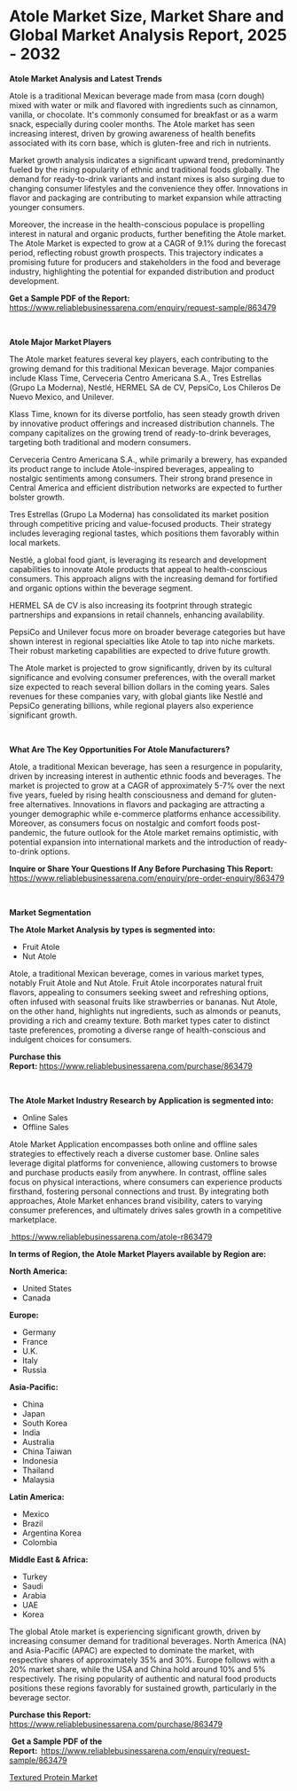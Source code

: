 <p><h1>Atole Market Size, Market Share and Global Market Analysis Report, 2025 - 2032</h1></p><p><strong>Atole Market Analysis and Latest Trends</strong></p>
<p><p>Atole is a traditional Mexican beverage made from masa (corn dough) mixed with water or milk and flavored with ingredients such as cinnamon, vanilla, or chocolate. It's commonly consumed for breakfast or as a warm snack, especially during cooler months. The Atole market has seen increasing interest, driven by growing awareness of health benefits associated with its corn base, which is gluten-free and rich in nutrients.</p><p>Market growth analysis indicates a significant upward trend, predominantly fueled by the rising popularity of ethnic and traditional foods globally. The demand for ready-to-drink variants and instant mixes is also surging due to changing consumer lifestyles and the convenience they offer. Innovations in flavor and packaging are contributing to market expansion while attracting younger consumers.</p><p>Moreover, the increase in the health-conscious populace is propelling interest in natural and organic products, further benefiting the Atole market. The Atole Market is expected to grow at a CAGR of 9.1% during the forecast period, reflecting robust growth prospects. This trajectory indicates a promising future for producers and stakeholders in the food and beverage industry, highlighting the potential for expanded distribution and product development.</p></p>
<p><strong>Get a Sample PDF of the Report:&nbsp;</strong> <a href="https://www.reliablebusinessarena.com/enquiry/request-sample/863479?utm_campaign=2112&utm_medium=2&utm_source=Github&utm_content=ia&utm_term=14022025&utm_id=atole">https://www.reliablebusinessarena.com/enquiry/request-sample/863479</a></p>
<p>&nbsp;</p>
<p><strong>Atole Major Market Players</strong></p>
<p><p>The Atole market features several key players, each contributing to the growing demand for this traditional Mexican beverage. Major companies include Klass Time, Cerveceria Centro Americana S.A., Tres Estrellas (Grupo La Moderna), Nestlé, HERMEL SA de CV, PepsiCo, Los Chileros De Nuevo Mexico, and Unilever.</p><p>Klass Time, known for its diverse portfolio, has seen steady growth driven by innovative product offerings and increased distribution channels. The company capitalizes on the growing trend of ready-to-drink beverages, targeting both traditional and modern consumers. </p><p>Cerveceria Centro Americana S.A., while primarily a brewery, has expanded its product range to include Atole-inspired beverages, appealing to nostalgic sentiments among consumers. Their strong brand presence in Central America and efficient distribution networks are expected to further bolster growth.</p><p>Tres Estrellas (Grupo La Moderna) has consolidated its market position through competitive pricing and value-focused products. Their strategy includes leveraging regional tastes, which positions them favorably within local markets.</p><p>Nestlé, a global food giant, is leveraging its research and development capabilities to innovate Atole products that appeal to health-conscious consumers. This approach aligns with the increasing demand for fortified and organic options within the beverage segment.</p><p>HERMEL SA de CV is also increasing its footprint through strategic partnerships and expansions in retail channels, enhancing availability.</p><p>PepsiCo and Unilever focus more on broader beverage categories but have shown interest in regional specialties like Atole to tap into niche markets. Their robust marketing capabilities are expected to drive future growth.</p><p>The Atole market is projected to grow significantly, driven by its cultural significance and evolving consumer preferences, with the overall market size expected to reach several billion dollars in the coming years. Sales revenues for these companies vary, with global giants like Nestlé and PepsiCo generating billions, while regional players also experience significant growth.</p></p>
<p>&nbsp;</p>
<p><strong>What Are The Key Opportunities For Atole Manufacturers?</strong></p>
<p><p>Atole, a traditional Mexican beverage, has seen a resurgence in popularity, driven by increasing interest in authentic ethnic foods and beverages. The market is projected to grow at a CAGR of approximately 5-7% over the next five years, fueled by rising health consciousness and demand for gluten-free alternatives. Innovations in flavors and packaging are attracting a younger demographic while e-commerce platforms enhance accessibility. Moreover, as consumers focus on nostalgic and comfort foods post-pandemic, the future outlook for the Atole market remains optimistic, with potential expansion into international markets and the introduction of ready-to-drink options.</p></p>
<p><strong>Inquire or Share Your Questions If Any Before Purchasing This Report:</strong> <a href="https://www.reliablebusinessarena.com/enquiry/pre-order-enquiry/863479?utm_campaign=2112&utm_medium=2&utm_source=Github&utm_content=ia&utm_term=14022025&utm_id=atole">https://www.reliablebusinessarena.com/enquiry/pre-order-enquiry/863479</a></p>
<p>&nbsp;</p>
<p><strong>Market Segmentation</strong></p>
<p><strong>The Atole Market Analysis by types is segmented into:</strong></p>
<p><ul><li>Fruit Atole</li><li>Nut Atole</li></ul></p>
<p><p>Atole, a traditional Mexican beverage, comes in various market types, notably Fruit Atole and Nut Atole. Fruit Atole incorporates natural fruit flavors, appealing to consumers seeking sweet and refreshing options, often infused with seasonal fruits like strawberries or bananas. Nut Atole, on the other hand, highlights nut ingredients, such as almonds or peanuts, providing a rich and creamy texture. Both market types cater to distinct taste preferences, promoting a diverse range of health-conscious and indulgent choices for consumers.</p></p>
<p><strong>Purchase this Report:&nbsp;</strong><a href="https://www.reliablebusinessarena.com/purchase/863479?utm_campaign=2112&utm_medium=2&utm_source=Github&utm_content=ia&utm_term=14022025&utm_id=atole">https://www.reliablebusinessarena.com/purchase/863479</a></p>
<p>&nbsp;</p>
<p><strong>The Atole Market Industry Research by Application is segmented into:</strong></p>
<p><ul><li>Online Sales</li><li>Offline Sales</li></ul></p>
<p><p>Atole Market Application encompasses both online and offline sales strategies to effectively reach a diverse customer base. Online sales leverage digital platforms for convenience, allowing customers to browse and purchase products easily from anywhere. In contrast, offline sales focus on physical interactions, where consumers can experience products firsthand, fostering personal connections and trust. By integrating both approaches, Atole Market enhances brand visibility, caters to varying consumer preferences, and ultimately drives sales growth in a competitive marketplace.</p></p>
<p><a href="https://www.reliablebusinessarena.com/atole-r863479?utm_campaign=2112&utm_medium=2&utm_source=Github&utm_content=ia&utm_term=14022025&utm_id=atole">&nbsp;https://www.reliablebusinessarena.com/atole-r863479</a></p>
<p><strong>In terms of Region, the Atole Market Players available by Region are:</strong></p>
<p>
    <p> <strong> North America: </strong>
        <ul>
            <li>United States</li>
            <li>Canada</li>
        </ul>
        </p> 
    <p> <strong> Europe: </strong>
        <ul>
            <li>Germany</li>
            <li>France</li>
            <li>U.K.</li>
            <li>Italy</li>
            <li>Russia</li>
        </ul>
        </p> 
    <p> <strong> Asia-Pacific: </strong>
        <ul>
            <li>China</li>
            <li>Japan</li>
            <li>South Korea</li>
            <li>India</li>
            <li>Australia</li>
            <li>China Taiwan</li>
            <li>Indonesia</li>
            <li>Thailand</li>
            <li>Malaysia</li>
        </ul>
        </p> 
    <p> <strong> Latin America: </strong>
        <ul>
            <li>Mexico</li>
            <li>Brazil</li>
            <li>Argentina Korea</li>
            <li>Colombia</li>
        </ul>
        </p> 
    <p> <strong> Middle East & Africa: </strong>
        <ul>
            <li>Turkey</li>
            <li>Saudi</li>
            <li>Arabia</li>
            <li>UAE</li>
            <li>Korea</li>
        </ul>
    </p>
    </p>
<p><p>The global Atole market is experiencing significant growth, driven by increasing consumer demand for traditional beverages. North America (NA) and Asia-Pacific (APAC) are expected to dominate the market, with respective shares of approximately 35% and 30%. Europe follows with a 20% market share, while the USA and China hold around 10% and 5% respectively. The rising popularity of authentic and natural food products positions these regions favorably for sustained growth, particularly in the beverage sector.</p></p>
<p><strong>Purchase this Report: </strong><a href="https://www.reliablebusinessarena.com/purchase/863479?utm_campaign=2112&utm_medium=2&utm_source=Github&utm_content=ia&utm_term=14022025&utm_id=atole">https://www.reliablebusinessarena.com/purchase/863479</a></p>
<p>&nbsp;<strong>Get a Sample PDF of the Report:&nbsp;&nbsp;</strong><a href="https://www.reliablebusinessarena.com/enquiry/request-sample/863479?utm_campaign=2112&utm_medium=2&utm_source=Github&utm_content=ia&utm_term=14022025&utm_id=atole">https://www.reliablebusinessarena.com/enquiry/request-sample/863479</a></p>
<p><strong></strong></p>
<p><p><a href="https://github.com/mabutironaldo/Market-Research-Report-List-7/blob/main/textured-protein-market.md?utm_campaign=2112&utm_medium=2&utm_source=Github&utm_content=ia&utm_term=14022025&utm_id=atole">Textured Protein Market</a></p></p>
